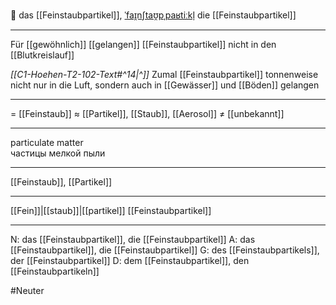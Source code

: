 🔵 das [[Feinstaubpartikel]], [ˈfaɪ̯nʃtaʊ̯pˌpaʁtiːkl̩](https://youglish.com/pronounce/Feinstaubpartikel/german)
die [[Feinstaubpartikel]]

---
Für [[gewöhnlich]] [[gelangen]] [[Feinstaubpartikel]] nicht in den [[Blutkreislauf]]

*[[C1-Hoehen-T2-102-Text#^14|^]]* Zumal [[Feinstaubpartikel]] tonnenweise nicht nur in die Luft, sondern auch in [[Gewässer]] und [[Böden]] gelangen

---
= [[Feinstaub]]
≈ [[Partikel]], [[Staub]], [[Aerosol]]
≠ [[unbekannt]]

---
particulate matter  
частицы мелкой пыли

---
[[Feinstaub]], [[Partikel]]

---
[[Fein]]|[[staub]]|[[partikel]]
[[Feinstaubpartikel]]


---
N: das [[Feinstaubpartikel]], die [[Feinstaubpartikel]]
A: das [[Feinstaubpartikel]], die [[Feinstaubpartikel]]
G: des [[Feinstaubpartikels]], der [[Feinstaubpartikel]]
D: dem [[Feinstaubpartikel]], den [[Feinstaubpartikeln]]

#Neuter 
